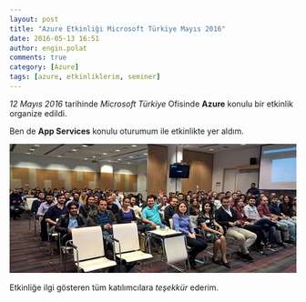 ```yaml
---
layout: post
title: "Azure Etkinliği Microsoft Türkiye Mayıs 2016"
date: 2016-05-13 16:51
author: engin.polat
comments: true
category: [Azure]
tags: [azure, etkinliklerim, seminer]
---
```

*12 Mayıs 2016* tarihinde *Microsoft Türkiye* Ofisinde **Azure** konulu bir etkinlik organize edildi.

Ben de **App Services** konulu oturumum ile etkinlikte yer aldım.

![](/assets/uploads/2016/05/iskur.jpg)

Etkinliğe ilgi gösteren tüm katılımcılara *teşekkür* ederim.


